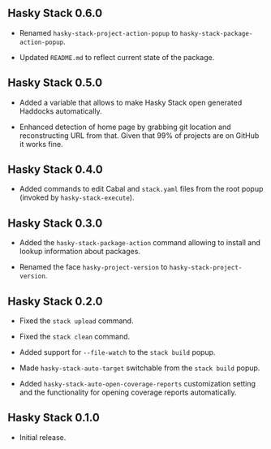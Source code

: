 ## Hasky Stack 0.6.0

* Renamed `hasky-stack-project-action-popup` to
  `hasky-stack-package-action-popup`.

* Updated `README.md` to reflect current state of the package.

## Hasky Stack 0.5.0

* Added a variable that allows to make Hasky Stack open generated Haddocks
  automatically.

* Enhanced detection of home page by grabbing git location and
  reconstructing URL from that. Given that 99% of projects are on GitHub it
  works fine.

## Hasky Stack 0.4.0

* Added commands to edit Cabal and `stack.yaml` files from the root popup
  (invoked by `hasky-stack-execute`).

## Hasky Stack 0.3.0

* Added the `hasky-stack-package-action` command allowing to install and
  lookup information about packages.

* Renamed the face `hasky-project-version` to `hasky-stack-project-version`.

## Hasky Stack 0.2.0

* Fixed the `stack upload` command.

* Fixed the `stack clean` command.

* Added support for `--file-watch` to the `stack build` popup.

* Made `hasky-stack-auto-target` switchable from the `stack build` popup.

* Added `hasky-stack-auto-open-coverage-reports` customization setting and
  the functionality for opening coverage reports automatically.

## Hasky Stack 0.1.0

* Initial release.
